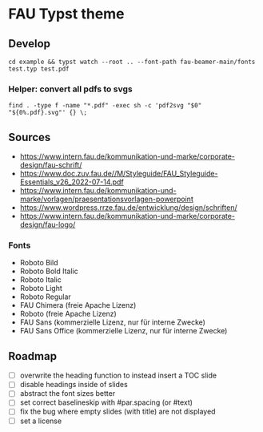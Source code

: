 # FAU Typst theme

## Develop

`cd example && typst watch --root .. --font-path fau-beamer-main/fonts test.typ test.pdf`

### Helper: convert all pdfs to svgs

`find . -type f -name "*.pdf" -exec sh -c 'pdf2svg "$0" "${0%.pdf}.svg"' {} \;`


## Sources

- <https://www.intern.fau.de/kommunikation-und-marke/corporate-design/fau-schrift/>
- <https://www.doc.zuv.fau.de//M/Styleguide/FAU_Styleguide-Essentials_v26_2022-07-14.pdf>
- <https://www.intern.fau.de/kommunikation-und-marke/vorlagen/praesentationsvorlagen-powerpoint>
- <https://www.wordpress.rrze.fau.de/entwicklung/design/schriften/>
- <https://www.intern.fau.de/kommunikation-und-marke/corporate-design/fau-logo/>

### Fonts

- Roboto Bild
- Roboto Bold Italic
- Roboto Italic
- Roboto Light
- Roboto Regular
- FAU Chimera (freie Apache Lizenz)
- Roboto (freie Apache Lizenz)
- FAU Sans (kommerzielle Lizenz, nur für interne Zwecke)
- FAU Sans Office (kommerzielle Lizenz, nur für interne Zwecke)

## Roadmap

- [ ] overwrite the heading function to instead insert a TOC slide
- [ ] disable headings inside of slides
- [ ] abstract the font sizes better
- [ ] set correct baselineskip with #par.spacing (or #text)
- [ ] fix the bug where empty slides (with title) are not displayed
- [ ] set a license
